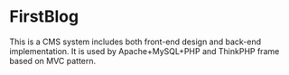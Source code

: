 # FirstBlog

This is a CMS system includes both front-end design and back-end implementation. It is used by Apache+MySQL+PHP and ThinkPHP frame based on MVC pattern. 
